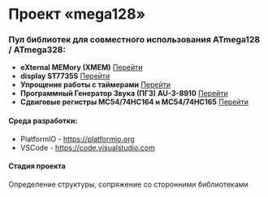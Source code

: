 # Проект «mega128»

### Пул библиотек для совместного использования ATmega128 / ATmega328:
+ **eXternal MEMory (XMEM)** [Перейти](lib/xmem/readme.md)
+ **display ST7735S** [Перейти](lib/display/readme.md)
+ **Упрощение работы с таймерами** [Перейти](/lib/easy-timer/readme.md)
+ **Программный Генератор Звука (ПГЗ) AU-3-8910** [Перейти](lib/psg/readme.md)
+ **Сдвиговые регистры MC54/74HC164 и MC54/74HC165** [Перейти](lib/shift/readme.md)

#### Среда разработки:
+ PlatformIO - https://platformio.org
+ VSCode - https://code.visualstudio.com

#### Стадия проекта

Определение структуры, сопряжение со сторонними библиотеками
